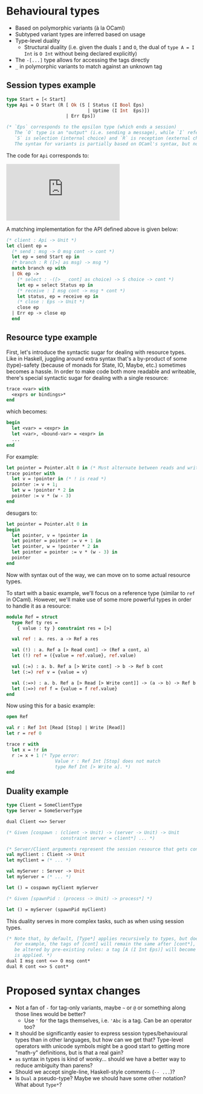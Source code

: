 # Behavioural types

* Based on polymorphic variants (à la OCaml)
* Subtyped variant types are inferred based on usage
* Type-level duality
  + Structural duality (i.e. given the duals `I` and `O`, the dual of `type A = I Int` is `O Int` without being declared explicitly)
* The `-[...]` type allows for accessing the tags directly
* `_` in polymorphic variants to match against an unknown tag

## Session types example

```ocaml
type Start = [< Start]
type Api = O Start (R [ Ok (S [ Status (I Bool Eps)
                              | Uptime (I Int  Eps)])
                      | Err Eps])

(* `Eps` corresponds to the epsilon type (which ends a session)
   The `O` type is an "output" (i.e. sending a message), while `I` refers to "input" (receiving the message).
   `S` is selection (internal choice) and `R` is reception (external choice).
   The syntax for variants is partially based on OCaml's syntax, but no `of` keyword is used. *)
```

The code for `Api` corresponds to:

![Api](https://latex.codecogs.com/gif.latex?%21%5Ctextup%7BStart%7D.%5C%26%5C%7B%5Ctextup%7BOk%7D%3A%20%5Coplus%5C%7B%5Ctextup%7BStatus%7D%3A%20%3F%5Ctextup%7BBool%7D%20.%20%5Cvarepsilon%2C%20%5Ctextup%7BUptime%7D%3A%3F%5Ctextup%7BInt%7D%20.%20%5Cvarepsilon%5C%7D%2C%20%5Ctextup%7BErr%7D%3A%20%5Cvarepsilon%5C%7D)

A matching implementation for the API defined above is given below:

```ocaml
(* client : Api -> Unit *)
let client ep =
  (* send : msg -> O msg cont -> cont *)
  let ep = send Start ep in
  (* branch : R ([>] as msg) -> msg *)
  match branch ep with
  | Ok ep ->
    (* select : -([> _ cont] as choice) -> S choice -> cont *)
    let ep = select Status ep in
    (* receive : I msg cont -> msg * cont *)
    let status, ep = receive ep in
    (* close : Eps -> Unit *)
    close ep
  | Err ep -> close ep
  end
```

## Resource type example

First, let's introduce the syntactic sugar for dealing with resource types. Like in Haskell, juggling around extra syntax that's a by-product of some (type)-safety (because of monads for State, IO, Maybe, etc.) sometimes becomes a hassle. In order to make code both more readable and writeable, there's special syntactic sugar for dealing with a single resource:

```ocaml
trace <var> with
  <exprs or bindings>*
end
```

which becomes:

```ocaml
begin
  let <var> = <expr> in
  let <var>, <bound-var> = <expr> in
  ...
end
```

For example:

```ocaml
let pointer = Pointer.alt 0 in (* Must alternate between reads and writes *)
trace pointer with
  let v = !pointer in (* ! is read *)
  pointer := v + 1;
  let w = !pointer * 2 in
  pointer := v * (w - 3)
end
```

desugars to:

```ocaml
let pointer = Pointer.alt 0 in
begin
  let pointer, v = !pointer in
  let pointer = pointer := v + 1 in
  let pointer, w = !pointer * 2 in
  let pointer = pointer := v * (w - 3) in
  pointer
end
```

Now with syntax out of the way, we can move on to some actual resource types.

To start with a basic example, we'll focus on a reference type (similar to `ref` in OCaml). However, 
we'll make use of some more powerful types in order to handle it as a resource:

```ocaml
module Ref = struct
  type Ref ty res =
    { value : ty } constraint res = [>]

  val ref : a. res. a -> Ref a res

  val (!) : a. Ref a [> Read cont] -> (Ref a cont, a)
  let (!) ref = ({value = ref.value}, ref.value)

  val (:=) : a. b. Ref a [> Write cont] -> b -> Ref b cont
  let (:=) ref v = {value = v}

  val (:=>) : a. b. Ref a [> Read [> Write cont]] -> (a -> b) -> Ref b cont
  let (:=>) ref f = {value = f ref.value}
end
```

Now using this for a basic example:

```ocaml
open Ref

val r : Ref Int [Read [Stop] | Write [Read]]
let r = ref 0

trace r with
  let x = !r in
  r := x + 1 (* Type error:
                  Value r : Ref Int [Stop] does not match
                  type Ref Int [> Write a]. *)
end
```

## Duality example

```ocaml
type Client = SomeClientType
type Server = SomeServerType

dual Client <=> Server

(* Given [cospawn : (client -> Unit) -> (server -> Unit) -> Unit
                    constraint server = client*] ... *)

(* Server/Client arguments represent the session resource that gets consumed *)
val myClient : Client -> Unit
let myClient = (* ... *)

val myServer : Server -> Unit
let myServer = (* ... *)

let () = cospawn myClient myServer

(* Given [spawnPid : (process -> Unit) -> process*] *)

let () = myServer (spawnPid myClient)
```

This duality serves in more complex tasks, such as when using session types.

```ocaml
(* Note that, by default, [Type*] applies recursively to types, but does not change anything not declared.
   For example, the tags of [cont] will remain the same after [cont*], but the types of the tags may
   be altered by pre-existing rules: a tag [A (I Int Eps)] will become [A (O Int Eps)] after the duality
   is applied. *)
dual I msg cont <=> O msg cont*
dual R cont <=> S cont*
```

# Proposed syntax changes

* Not a fan of `-` for tag-only variants, maybe `~` or `@` or something along those lines would be better?
  + Use `'` for the tags themselves, i.e. `'Abc` is a tag. Can be an operator too?
* It should be significantly easier to express session types/behavioural types than in other languages, but how can we get that? Type-level operators with unicode symbols might be a good start to getting more "math-y" definitions, but is that a real gain?
* `as` syntax in types is kind of wonky... should we have a better way to reduce ambiguity than parens?
* Should we accept single-line, Haskell-style comments (`-- ...`)?
* Is `Dual` a pseudo-type? Maybe we should have some other notation? What about `Type*`?
